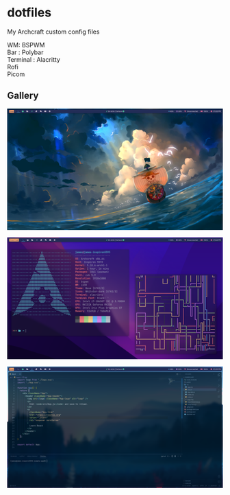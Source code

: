 # dotfiles

My Archcraft custom config files

WM: BSPWM  
Bar : Polybar  
Terminal : Alacritty  
Rofi  
Picom  


## Gallery

![Desktop](/assets/desktop.png)  

![Terminal](/assets/terminal.png)

![Code](/assets/code.png)
